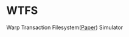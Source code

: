 # WTFS
Warp Transaction Filesystem([Paper](https://www.usenix.org/system/files/conference/nsdi16/nsdi16-paper-escriva.pdf)) Simulator
